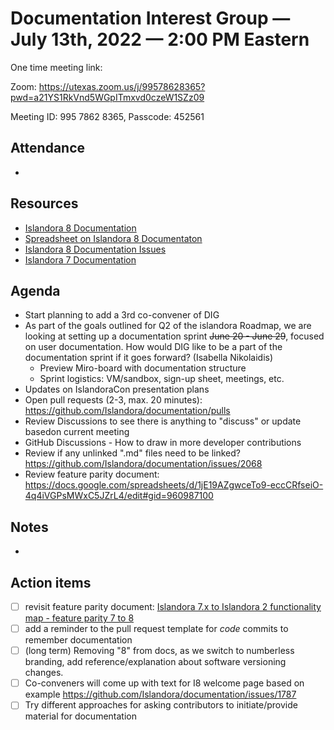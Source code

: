 # Documentation Interest Group — July 13th, 2022 — 2:00 PM Eastern

One time meeting link:

Zoom: https://utexas.zoom.us/j/99578628365?pwd=a21YS1RkVnd5WGpITmxvd0czeW1SZz09

Meeting ID: 995 7862 8365, Passcode: 452561

## Attendance

* 
  
## Resources
* [Islandora 8 Documentation](https://islandora.github.io/documentation/)
* [Spreadsheet on Islandora 8 Documentaton](https://docs.google.com/spreadsheets/d/1E-kRw9xE60CKK0qL1-phzeVKjEZu3qBKZ9d3LH1hDEE/edit?usp=sharing)
* [Islandora 8 Documentation Issues](https://github.com/Islandora/documentation/issues?q=is%3Aopen+is%3Aissue+label%3A%22Type%3A+documentation%22)
* [Islandora 7 Documentation](https://wiki.lyrasis.org/display/ISLANDORA/Start)

## Agenda
- Start planning to add a 3rd co-convener of DIG
- As part of the goals outlined for Q2 of the islandora Roadmap, we are looking at setting up a documentation sprint ~~June 20 - June 29~~, focused on user documentation. How would DIG like to be a part of the documentation sprint if it goes forward? (Isabella Nikolaidis)
  - Preview Miro-board with documentation structure
  - Sprint logistics: VM/sandbox, sign-up sheet, meetings, etc.
- Updates on IslandoraCon presentation plans
- Open pull requests (2-3, max. 20 minutes): https://github.com/Islandora/documentation/pulls
- Review Discussions to see there is anything to "discuss" or update basedon current meeting 
- GitHub Discussions - How to draw in more developer contributions
- Review if any unlinked ".md" files need to be linked? https://github.com/Islandora/documentation/issues/2068
- Review feature parity document: https://docs.google.com/spreadsheets/d/1jE19AZgwceTo9-eccCRfseiO-4q4iVGPsMWxC5JZrL4/edit#gid=960987100


## Notes
* 

## Action items
* [ ] revisit feature parity document: [Islandora 7.x to Islandora 2 functionality map - feature parity 7 to 8](https://docs.google.com/spreadsheets/d/1jE19AZgwceTo9-eccCRfseiO-4q4iVGPsMWxC5JZrL4/edit#gid=960987100)
* [ ] add a reminder to the pull request template for _code_ commits to remember documentation
* [ ] (long term) Removing "8" from docs, as we switch to numberless branding, add reference/explanation about software versioning changes.
* [ ] Co-conveners will come up with text for I8 welcome page based on example https://github.com/Islandora/documentation/issues/1787
* [ ] Try different approaches for asking contributors to initiate/provide material for documentation
